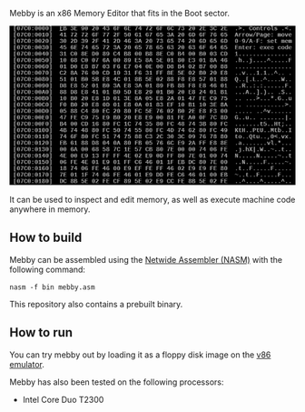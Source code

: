 Mebby is an x86 Memory Editor that fits in the Boot sector.

![mebby](./images/0x07C0.png "mebby's splash screen")

It can be used to inspect and edit memory, as well as execute machine code anywhere in memory.

## How to build

Mebby can be assembled using the [Netwide Assembler (NASM)](https://www.nasm.us/) with the following command:
```
nasm -f bin mebby.asm
```
This repository also contains a prebuilt binary.

## How to run

You can try mebby out by loading it as a floppy disk image on the [v86 emulator](https://copy.sh/v86/).

Mebby has also been tested on the following processors:
- Intel Core Duo T2300
